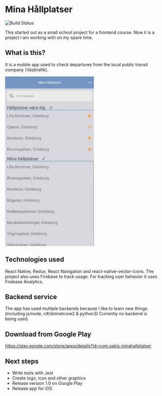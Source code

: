 # Mina Hållplatser
![Build Status](https://github.com/oakis/minahallplatser/actions/workflows/node.js.yml/badge.svg)

This started out as a small school project for a frontend course.
Now it is a project I am working with on my spare time.

## What is this?

It is a mobile app used to check departures from the local public transit company (Västtrafik).

![](minahallplatser.gif)

## Technologies used

React Native, Redux, React Navigation and react-native-vector-icons.
The project also uses Firebase to track usage.
For tracking user behavior it uses Firebase Analytics.

## Backend service

The app has used multiple backends because I like to learn new things. (including js/node, c#/dotnetcore2 & python3)
Currently no backend is being used.

## Download from Google Play

https://play.google.com/store/apps/details?id=com.oakis.minahallplatser

## Next steps

* Write tests with Jest
* Create logo, icon and other graphics
* Release version 1.0 on Google Play
* Release app for iOS
